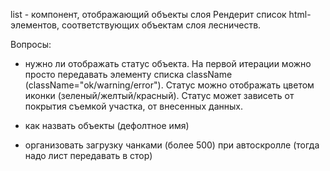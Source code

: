 list - компонент, отображающий объекты слоя
Рендерит список html-элементов, соответствующих объектам слоя лесничеств.

Вопросы:
- нужно ли отображать статус объекта. На первой итерации можно просто передавать элементу списка className
(className="ok/warning/error"). Статус можно отображать цветом иконки (зеленый/желтый/красный). Статус может зависеть от покрытия съемкой участка, от внесенных данных.

- как назвать объекты (дефолтное имя)

- организовать загрузку чанками (более 500) при автоскролле (тогда надо лист передавать в стор)
